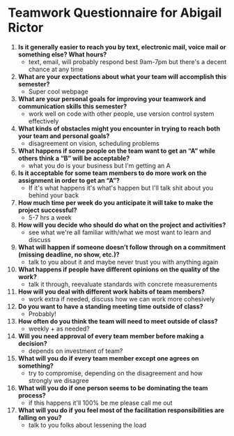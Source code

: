 # Teamwork Questionnaire for Abigail Rictor

1. __Is it generally easier to reach you by text, electronic mail, voice mail or something else?  What hours?__ 
   * text, email, will probably respond best 9am-7pm but there's a decent chance at any time
1. __What are your expectations about what your team will accomplish this semester?__ 
   * Super cool webpage
1. __What are your personal goals for improving your teamwork and communication skills this semester?__ 
   * work well on code with other people, use version control system effectively
1. __What kinds of obstacles might you encounter in trying to reach both your team and personal goals?__ 
   * disagreement on vision, scheduling problems
1. __What happens if some people on the team want to get an “A” while others think a “B” will be acceptable?__ 
   * what you do is your business but I'm getting an A
1. __Is it acceptable for some team members to do more work on the assignment in order to get an “A”?__ 
   * If it's what happens it's what's happen but I'll talk shit about you behind your back
1. __How much time per week do you anticipate it will take to make the project successful?__ 
   * 5-7 hrs a week 
1. __How will you decide who should do what on the project and activities?__ 
   * see what we're all familiar with/what we most want to learn and discuss
1. __What will happen if someone doesn’t follow through on a commitment (missing deadline, no show, etc.)?__ 
   * talk to you about it and maybe never trust you with anything again
1. __What happens if people have different opinions on the quality of the work?__ 
   * talk it through, reevaluate standards with concrete measurements
1. __How will you deal with different work habits of team members?__ 
   * work extra if needed, discuss how we can work more cohesively
1. __Do you want to have a standing meeting time outside of class?__ 
   * Probably!
1. __How often do you think the team will need to meet outside of class?__ 
   * weekly + as needed?
1. __Will you need approval of every team member before making a decision?__ 
   * depends on investment of team?
1. __What will you do if every team member except one agrees on something?__ 
   * try to compromise, depending on the disagreement and how strongly we disagree
1. __What will you do if one person seems to be dominating the team process?__ 
   * if this happens it'll 100% be me please call me out
1. __What will you do if you feel most of the facilitation responsibilities are falling on you?__ 
   * talk to you folks about lessening the load
